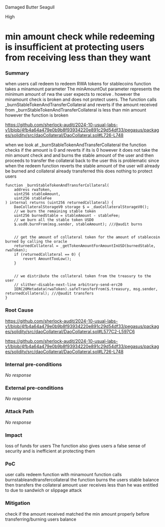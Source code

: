 Damaged Butter Seagull

High

# min amount check while redeeming is insufficient at protecting users from receiving less than they want

### Summary

when users call redeem to redeem RWA tokens for stablecoins function takes a minamount parameter The minAmountOut parameter represents the minimum amount of rwa  the user expects to receive . however the minamount check is broken and does not protect users. The function calls _burnStableTokenAndTransferCollateral and reverts if the amount received from _burnStableTokenAndTransferCollateral is less than min amount however the function is broken 

https://github.com/sherlock-audit/2024-10-usual-labs-v1/blob/4fb4a64a479e0b9b8f93934220e891c29d54df33/pegasus/packages/solidity/src/daoCollateral/DaoCollateral.sol#L726-L748

when we look at _burnStableTokenAndTransferCollateral the function checks if the amount is 0 and reverts if its is 0 however it does not take the min amount check and and burns the stable amount of the user and then proceeds to transfer the collateral back to the user this is problematic since when the redeem function reverts the stable amount of the user will already be burned and collateral already transferred this does nothing to protect users

    function _burnStableTokenAndTransferCollateral(
        address rwaToken,
        uint256 stableAmount,
        uint256 stableFee
    ) internal returns (uint256 returnedCollateral) {
        DaoCollateralStorageV0 storage $ = _daoCollateralStorageV0();
        // we burn the remaining stable token
        uint256 burnedStable = stableAmount - stableFee;
        // we burn all the stable token USD0
        $.usd0.burnFrom(msg.sender, stableAmount); ///@audit burns


        // get the amount of collateral token for the amount of stablecoin burned by calling the oracle
        returnedCollateral = _getTokenAmountForAmountInUSD(burnedStable, rwaToken);
        if (returnedCollateral == 0) {
            revert AmountTooLow();
        }


        // we distribute the collateral token from the treasury to the user
        // slither-disable-next-line arbitrary-send-erc20
        IERC20Metadata(rwaToken).safeTransferFrom($.treasury, msg.sender, returnedCollateral); ///@audit transfers
    }

### Root Cause

https://github.com/sherlock-audit/2024-10-usual-labs-v1/blob/4fb4a64a479e0b9b8f93934220e891c29d54df33/pegasus/packages/solidity/src/daoCollateral/DaoCollateral.sol#L577C2-L597C6

https://github.com/sherlock-audit/2024-10-usual-labs-v1/blob/4fb4a64a479e0b9b8f93934220e891c29d54df33/pegasus/packages/solidity/src/daoCollateral/DaoCollateral.sol#L726-L748

### Internal pre-conditions

_No response_

### External pre-conditions

_No response_

### Attack Path

_No response_

### Impact

loss of funds for users The function also gives users a false sense of security and is inefficient at protecting them

### PoC

user calls redeem function with minamount
function calls burnstableandtransfercollateral
the function burns the users stable balance
then transfers the collateral amount 
user receives less than he was entitled to due to sandwich or slippage attack

### Mitigation

check if the amount received matched the min amount properly before transferring/burning users balance